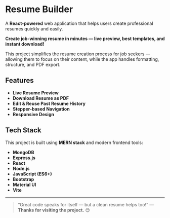 # Resume Builder

A **React-powered** web application that helps users create professional resumes quickly and easily.

**Create job-winning resume in minutes — live preview, best templates, and instant download!**

This project simplifies the resume creation process for job seekers — allowing them to focus on their content, while the app handles formatting, structure, and PDF export.


## Features

- **Live Resume Preview**
- **Download Resume as PDF**
- **Edit & Reuse Past Resume History**
- **Stepper-based Navigation** 
- **Responsive Design** 


## Tech Stack

This project is built using **MERN stack** and modern frontend tools:

- **MongoDB**
- **Express.js**
- **React** 
- **Node.js** 
- **JavaScript (ES6+)**
- **Bootstrap** 
- **Material UI** 
- **Vite**

---

> “Great code speaks for itself — but a clean resume helps too!”  — **Thanks for visiting the project.** 😊
